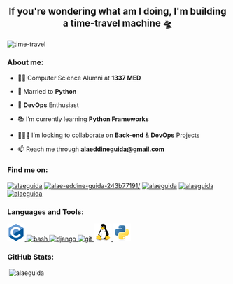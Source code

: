 <h2 align="center">If you're wondering what am I doing, I'm building a time-travel machine 🛸</h2>

<img align="center" width="700" alt="time-travel" src="https://user-images.githubusercontent.com/60274970/201343148-83cab75c-b403-42a0-8739-fba33d8993da.gif">

<h3 align="left">About me:</h3>

- 👨‍🎓 Computer Science Alumni at **1337 MED**

- 🐍 Married to **Python**

- 🔭 **DevOps** Enthusiast

- 📚 I’m currently learning **Python Frameworks**

- 👨🏻‍💻 I’m looking to collaborate on **Back-end** & **DevOps** Projects

- 📫 Reach me through **alaeddineguida@gmail.com**

<h3 align="left">Find me on:</h3>
<p align="left">
<a href="https://dev.to/alaeguida" target="blank"><img align="center" src="https://raw.githubusercontent.com/rahuldkjain/github-profile-readme-generator/master/src/images/icons/Social/devto.svg" alt="alaeguida" height="30" width="40" /></a>
<a href="https://linkedin.com/in/alae-eddine-guida-243b77191/" target="blank"><img align="center" src="https://raw.githubusercontent.com/rahuldkjain/github-profile-readme-generator/master/src/images/icons/Social/linked-in-alt.svg" alt="alae-eddine-guida-243b77191/" height="30" width="40" /></a> <a href="https://twitter.com/alaeguida" target="blank"><img align="center" src="https://raw.githubusercontent.com/rahuldkjain/github-profile-readme-generator/master/src/images/icons/Social/twitter.svg" alt="alaeguida" height="30" width="40" /></a>
<a href="https://instagram.com/alaeguida" target="blank"><img align="center" src="https://raw.githubusercontent.com/rahuldkjain/github-profile-readme-generator/master/src/images/icons/Social/instagram.svg" alt="alaeguida" height="30" width="40" /></a>
<a href="https://reddit.com/user/Alaeguida" target="blank"><img align="center" src="https://raw.githubusercontent.com/rahuldkjain/github-profile-readme-generator/master/src/images/icons/Social/reddit.svg" alt="alaeguida" height="30" width="40" /></a>
</p>

<h3 align="left">Languages and Tools:</h3>
<p align="left"> <a href="https://www.cprogramming.com/" target="_blank" rel="noreferrer"> <img src="https://raw.githubusercontent.com/devicons/devicon/master/icons/c/c-original.svg" alt="c" width="40" height="40"/> </a> <a href="https://www.gnu.org/software/bash/" target="_blank" rel="noreferrer"> <img src="https://www.vectorlogo.zone/logos/gnu_bash/gnu_bash-icon.svg" alt="bash" width="40" height="40"/> </a> <a href="https://www.djangoproject.com/" target="_blank" rel="noreferrer"> <img src="https://cdn.worldvectorlogo.com/logos/django.svg" alt="django" width="40" height="40"/> </a> <a href="https://git-scm.com/" target="_blank" rel="noreferrer"> <img src="https://www.vectorlogo.zone/logos/git-scm/git-scm-icon.svg" alt="git" width="40" height="40"/> </a> <a href="https://www.linux.org/" target="_blank" rel="noreferrer"> <img src="https://raw.githubusercontent.com/devicons/devicon/master/icons/linux/linux-original.svg" alt="linux" width="40" height="40"/> </a> <a href="https://www.python.org" target="_blank" rel="noreferrer"> <img src="https://raw.githubusercontent.com/devicons/devicon/master/icons/python/python-original.svg" alt="python" width="40" height="40"/> </a> </p>
<h3 align="left">GitHub Stats:</h3>
<p>&nbsp;<img align="center" src="https://github-readme-stats.vercel.app/api?username=alaeguida&show_icons=true&locale=en" alt="alaeguida" /></p>
